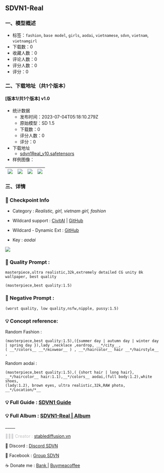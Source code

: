 ## SDVN1-Real
### 一、模型概述

- 标签：`fashion`, `base model`, `girls`, `aodai`, `vietnamese`, `sdvn`, `vietnam`, `vietnamgirl`
- 下载数：0
- 收藏人数：0
- 评论人数：0
- 评分人数：0
- 评分：0

### 二、下载地址（共1个版本）

#### [版本1/共1个版本] v1.0

- 统计数据
  - 发布时间：2023-07-04T05:18:10.279Z
  - 原始模型：SD 1.5
  - 下载数：0
  - 评分人数：0
  - 评分：0
- 下载地址
  - [sdvn1Real_v10.safetensors](https://civitai.com/api/download/models/109869)
- 样例图像：

| <img src="https://image.civitai.com/xG1nkqKTMzGDvpLrqFT7WA/48433694-0511-42dc-81c0-828242d57485/width=450/1399504.jpeg" /> | <img src="https://image.civitai.com/xG1nkqKTMzGDvpLrqFT7WA/7d439662-0e77-4c22-8efe-685b2ddfd9f6/width=450/1399524.jpeg" /> | <img src="https://image.civitai.com/xG1nkqKTMzGDvpLrqFT7WA/c3df902e-77b7-4ea6-8221-c46246372604/width=450/1399516.jpeg" /> | <img src="https://image.civitai.com/xG1nkqKTMzGDvpLrqFT7WA/7a8eb3c5-f576-485c-b005-b45d4c4ecb9d/width=450/1399509.jpeg" /> |
| ---- | ---- | ---- | ---- |


### 三、详情
<h3 id="heading-2059">📖 Checkpoint Info</h3><ul><li><p>Category : <em>Realistic, girl, vietnam girl, fashion</em></p></li><li><p>Wildcard support : <a target="_blank" rel="ugc" href="https://civitai.com/models/101753/sdvn-wildcards">CivitAI</a> | <a target="_blank" rel="ugc" href="https://github.com/phamhungd/WC-SDVN">GitHub</a></p></li><li><p>Wildcard - Dynamic Ext : <a target="_blank" rel="ugc" href="https://github.com/adieyal/sd-dynamic-prompts">GitHub</a></p></li><li><p>Key : <em>aodai</em></p></li></ul><p><img src="https://image.civitai.com/xG1nkqKTMzGDvpLrqFT7WA/f7807c79-65b4-4ca6-990f-009a85412e5b/width=525/f7807c79-65b4-4ca6-990f-009a85412e5b.jpeg" /></p><h3 id="heading-2060">📝 Quality Prompt :</h3><pre><code>masterpiece,ultra realistic,32k,extremely detailed CG unity 8k wallpaper, best quality</code></pre><pre><code>(masterpiece,best quality:1.5)</code></pre><h3 id="heading-2061">📝 Negative Prompt :</h3><pre><code>(worst quality, low quality,nsfw,nipple, pussy:1.5)</code></pre><h3 id="heading-2062">💡 Concept reference:</h3><p>Random Fashion :</p><pre><code>(masterpiece,best quality:1.5),({summer day | autumn day | winter day | spring day }),lady ,necklace ,eardrop, __*/city__,
( __*/colors__ __*/mixwear__ ) , __*/haircolor__ hair __*/hairstyle__ ,</code></pre><p>Random aodai :</p><pre><code>(masterpiece,best quality:1.5),( {short hair | long hair}, __*/haircolor__ hair:1.1),__*/colors__ aodai,(full body:1.2),white shoes,
(lady:1.2), brown eyes, ultra realistic,32k,RAW photo, __*/Location/*__</code></pre><h3 id="heading-1572">💡 Full Guide : <a target="_blank" rel="ugc" href="https://stablediffusion.vn/sdvn1-guide/">SDVN1 Guide</a></h3><h3 id="heading-1572">💡 Full Album : <a target="_blank" rel="ugc" href="https://stablediffusion.vn/sdvn1-real-album/">SDVN1-Real | Album</a></h3><p>_____</p><p><span style="color:rgb(193, 194, 197)">👨🏻‍💻 Creator : </span><a target="_blank" rel="ugc" href="http://stablediffusion.vn">stablediffusion.vn</a></p><p>📢 Discord : <a target="_blank" rel="ugc" href="https://discord.gg/5SEtApPeyG">Discord SDVN</a></p><p>📢 Facebook : <a target="_blank" rel="ugc" href="https://www.facebook.com/groups/stablediffusion.vn">Group SDVN</a></p><p>☕️ Donate me : <a target="_blank" rel="ugc" href="https://stablediffusion.vn/donate/">Bank </a>| <a target="_blank" rel="ugc" href="https://www.buymeacoffee.com/phamhungd">Buymeacoffee</a></p>